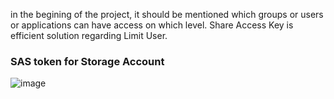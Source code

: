 in the begining of the project, it should be mentioned which groups or users or applications can have access on which level.
Share Access Key is efficient solution regarding Limit User.


### SAS token for Storage Account
![image](https://github.com/user-attachments/assets/4f02039c-b99a-4f44-838b-0492d2c00d15)
